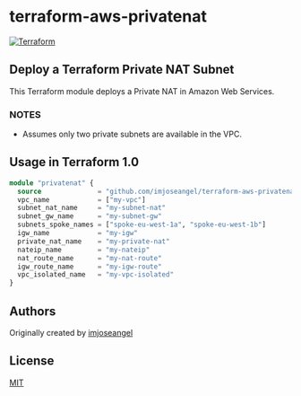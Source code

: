 # terraform-aws-privatenat

[![Terraform](https://github.com/imjoseangel/terraform-aws-privatenat/actions/workflows/terraform.yml/badge.svg)](https://github.com/imjoseangel/terraform-aws-privatenat/actions/workflows/terraform.yml)

## Deploy a Terraform Private NAT Subnet

This Terraform module deploys a Private NAT in Amazon Web Services.

### NOTES

* Assumes only two private subnets are available in the VPC.

## Usage in Terraform 1.0

```terraform
module "privatenat" {
  source              = "github.com/imjoseangel/terraform-aws-privatenat"
  vpc_name            = ["my-vpc"]
  subnet_nat_name     = "my-subnet-nat"
  subnet_gw_name      = "my-subnet-gw"
  subnets_spoke_names = ["spoke-eu-west-1a", "spoke-eu-west-1b"]
  igw_name            = "my-igw"
  private_nat_name    = "my-private-nat"
  nateip_name         = "my-nateip"
  nat_route_name      = "my-nat-route"
  igw_route_name      = "my-igw-route"
  vpc_isolated_name   = "my-vpc-isolated"
}
```

## Authors

Originally created by [imjoseangel](http://github.com/imjoseangel)

## License

[MIT](LICENSE)

